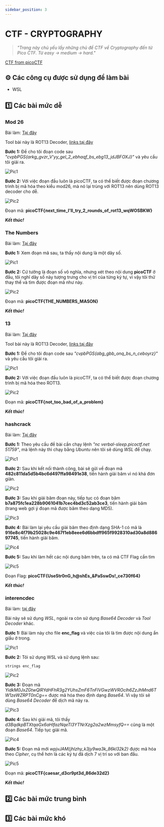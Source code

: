 ```yaml
---
sidebar_position: 3
---
```


# CTF - CRYPTOGRAPHY

> _"Trang này chủ yếu lấy những chủ đề CTF về Cryptography đến từ Pico CTF. Từ easy -> medium -> hard."_

[CTF from picoCTF](https://play.picoctf.org/)

## ⚙️ Các công cụ được sử dụng để làm bài

- WSL

## 1️⃣ Các bài mức dễ

### Mod 26

Bài làm: [Tại đây](https://play.picoctf.org/practice/challenge/144?page=5)

Tool bài này là ROT13 Decoder, [links tại đây](https://cryptii.com/pipes/rot13-decoder)

**Bước 1:** Đề cho tôi đoạn code sau *"cvpbPGS\{arkg_gvzr_V'yy_gel_2_ebhaqf_bs_ebg13_jdJBFOXJ\}"* và yêu cầu tôi giải ra.

![Pic1](../CTF/img/Cryptography/Mod26/1.png)

**Bước 2:** Với việc đoạn đầu luôn là picoCTF, ta có thể biết được đoạn chương trình bị mã hóa theo kiểu mod26, mà nó lại trùng với ROT13 nên dùng ROT13 decoder cho dễ.

![Pic2](../CTF/img/Cryptography/Mod26/2.png)

Đoạn mã: **picoCTF\{next_time_I'll_try_2_rounds_of_rot13_wqWOSBKW\}**

***Kết thúc!***

### The Numbers

Bài làm: [Tại đây](https://play.picoctf.org/practice/challenge/68?page=6)

**Bước 1:** Xem đoạn mã sau, ta thấy nội dung là một dãy số.

![Pic1](../CTF/img/Cryptography/Numbers/1.png)

**Bước 2:** Cứ tưởng là đoạn số vô nghĩa, nhưng xét theo nội dung **picoCTF** ở đầu, tôi nghĩ dãy số này tượng trưng cho vị trí của từng ký tự, vì vậy tôi thử thay thế và tìm được đoạn mã như này.

![Pic2](../CTF/img/Cryptography/Numbers/2.png)

Đoạn mã: **picoCTF\{THE_NUMBERS_MASON\}**

***Kết thúc!***

### 13

Bài làm: [Tại đây](https://play.picoctf.org/practice/challenge/62?page=6)

Tool bài này là ROT13 Decoder, [links tại đây](https://cryptii.com/pipes/rot13-decoder)

**Bước 1:** Đề cho tôi đoạn code sau *"cvpbPGS\{abg_gbb_onq_bs_n_ceboyrz\}"* và yêu cầu tôi giải ra.

![Pic1](../CTF/img/Cryptography/13/1.png)

**Bước 2:** Với việc đoạn đầu luôn là picoCTF, ta có thể biết được đoạn chương trình bị mã hóa theo ROT13.

![Pic2](../CTF/img/Cryptography/13/2.png)

Đoạn mã: **picoCTF\{not_too_bad_of_a_problem\}**

***Kết thúc!***

### hashcrack

Bài làm: [Tại đây](https://play.picoctf.org/practice/challenge/475?page=1)

**Bước 1:** Theo yêu cầu đề bài cần chạy lệnh *"nc verbal-sleep.picoctf.net 51759"*, mà lệnh này thì chạy bằng *Ubuntu* nên tôi sẽ dùng *WSL* để chạy.

![Pic1](../CTF/img/Cryptography/hashcrack/1.png)

**Bước 2:** Sau khi kết nối thành công, bài sẽ gửi về đoạn mã **482c811da5d5b4bc6d497ffa98491e38**, tiến hành giải băm vì nó khá đơn giản.

![Pic2](../CTF/img/Cryptography/hashcrack/2.png)

**Bước 3:** Sau khi giải băm đoạn này, tiếp tục có đoạn băm **b7a875fc1ea228b9061041b7cec4bd3c52ab3ce3**, tiến hành giải băm (trang web gợi ý đoạn mã được băm theo dạng MD5).

![Pic3](../CTF/img/Cryptography/hashcrack/3.png)

**Bước 4:** Bài làm lại yêu cầu giải băm theo định dạng SHA-1 có mã là **916e8c4f79b25028c9e467f1eb8eee6d6bbdff965f9928310ad30a8d88697745**, tiến hành giải băm.

![Pic4](../CTF/img/Cryptography/hashcrack/4.png)

**Bước 5:** Sau khi làm hết các nội dung băm trên, ta có mã CTF Flag cần tìm

![Pic5](../CTF/img/Cryptography/hashcrack/5.png)

Đoạn Flag: **picoCTF\{UseStr0nG_h@shEs_&PaSswDs!_ce730f64\}**

***Kết thúc!***

### interencdec

Bài làm: [tại đây](https://play.picoctf.org/practice/challenge/418?page=3)

Bài này sẽ sử dụng *WSL*, ngoài ra còn sử dụng *Base64 Decoder* và *Tool Decoder* khác.

**Bước 1:** Bài làm này cho file **enc_flag** và việc của tôi là tìm được nội dung ẩn giấu ở trong.

![Pic1](../CTF/img/Cryptography/interencdec/1.png)

**Bước 2:** Tôi sử dụng WSL và sử dụng lệnh sau:

```
strings enc_flag
```

![Pic2](../CTF/img/Cryptography/interencdec/2.png)

**Bước 3:** Đoạn mã *YidkM0JxZGtwQlRYdHFhR3g2YUhsZmF6TnFlVGwzWVROclh6ZzJhMnd6TW1zeWZRPT0nCg==* được mã hóa theo định dạng *Base64*. Vì vậy tôi sẽ dùng *Base64 Decoder* để dịch mã này ra.

![Pic3](../CTF/img/Cryptography/interencdec/3.png)

**Bước 4:** Sau khi giải mã, tôi thấy *d3BqdkpBTXtqaGx6aHlfazNqeTl3YTNrXzg2a2wzMmsyfQ==* cũng là một đoạn *Base64*. Tiếp tục giải mã.

![Pic4](../CTF/img/Cryptography/interencdec/4.png)

**Bước 5:** Đoạn mã mới *wpjvJAM\{jhlzhy_k3jy9wa3k_86kl32k2\}* được mã hóa theo *Cipher*, cụ thể hơn là các ký tự đã dịch 7 vị trí so với ban đầu. 

![Pic5](../CTF/img/Cryptography/interencdec/5.png)

Đoạn mã: **picoCTF\{caesar_d3cr9pt3d_86de32d2\}**

***Kết thúc!***

## 2️⃣ Các bài mức trung bình

## 3️⃣ Các bài mức khó

